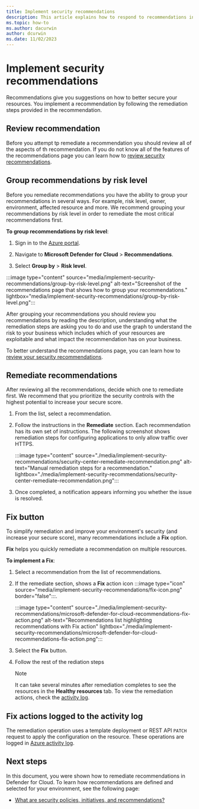 ```yaml
---
title: Implement security recommendations
description: This article explains how to respond to recommendations in Microsoft Defender for Cloud to protect your resources and satisfy security policies.
ms.topic: how-to
ms.author: dacurwin
author: dcurwin
ms.date: 11/02/2023
---
```


# Implement security recommendations

Recommendations give you suggestions on how to better secure your resources. You implement a recommendation by following the remediation steps provided in the recommendation. 

## Review recommendation

Before you attempt tp remediate a recommendation you should review all of the aspects of th recommendation. If you do not know all of the features of the recommendations page you can learn how to [review security recommendations](review-security-recommendations.md).

## Group recommendations by risk level

Before you remediate recommendations you have the ability to group your recommendations in several ways. For example, risk level, owner, environment, affected resource and more. We recommend grouping your recommendations by risk level in order to remediate the most critical recommendations first.

**To group recommendations by risk level**:

1. Sign in to the [Azure portal](https://portal.azure.com).

1. Navigate to **Microsoft Defender for Cloud** > **Recommendations**.

1. Select **Group by** > **Risk level**.

:::image type="content" source="media/implement-security-recommendations/group-by-risk-level.png" alt-text="Screenshot of the recommendations page that shows how to group your recommendations." lightbox="media/implement-security-recommendations/group-by-risk-level.png":::

After grouping your recommendations you should review you recommendations by reading the description, understanding what the remediation steps are asking you to do and use the graph to understand the risk to your business which includes which of your resources are exploitable and what impact the recommendation has on your business.

To better understand the recommendations page, you can learn how to [review your security recommendations](review-security-recommendations.md).

## Remediate recommendations

After reviewing all the recommendations, decide which one to remediate first. We recommend that you prioritize the security controls with the highest potential to increase your secure score.

1. From the list, select a recommendation.

1. Follow the instructions in the **Remediate** section. Each recommendation has its own set of instructions. The following screenshot shows remediation steps for configuring applications to only allow traffic over HTTPS.

    :::image type="content" source="./media/implement-security-recommendations/security-center-remediate-recommendation.png" alt-text="Manual remediation steps for a recommendation." lightbox="./media/implement-security-recommendations/security-center-remediate-recommendation.png":::

1. Once completed, a notification appears informing you whether the issue is resolved.

## Fix button

To simplify remediation and improve your environment's security (and increase your secure score), many recommendations include a **Fix** option.

**Fix** helps you quickly remediate a recommendation on multiple resources.

**To implement a Fix**:

1. Select a recommendation from the list of recommendations.

1. If the remediate section, shows a **Fix** action icon :::image type="icon" source="media/implement-security-recommendations/fix-icon.png" border="false":::.

    :::image type="content" source="./media/implement-security-recommendations/microsoft-defender-for-cloud-recommendations-fix-action.png" alt-text="Recommendations list highlighting recommendations with Fix action" lightbox="./media/implement-security-recommendations/microsoft-defender-for-cloud-recommendations-fix-action.png":::

1. Select the **Fix** button.

1. Follow the rest of the rediation steps

    > [!NOTE]
    > It can take several minutes after remediation completes to see the resources in the **Healthy resources** tab. To view the remediation actions, check the [activity log](#activity-log).

<a name="activity-log"></a>

## Fix actions logged to the activity log

The remediation operation uses a template deployment or REST API `PATCH` request to apply the configuration on the resource. These operations are logged in [Azure activity log](../azure-monitor/essentials/activity-log.md).

## Next steps

In this document, you were shown how to remediate recommendations in Defender for Cloud. To learn how  recommendations are defined and selected for your environment, see the following page:

- [What are security policies, initiatives, and recommendations?](security-policy-concept.md)
